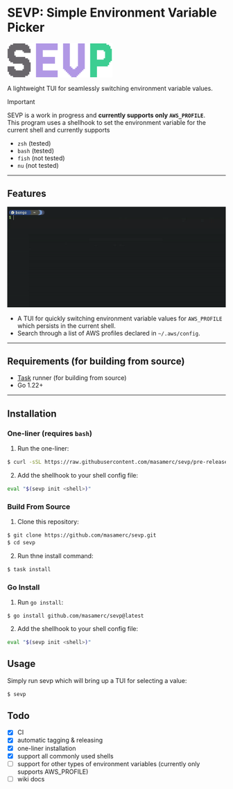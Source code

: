 # SEVP: **Simple Environment Variable Picker**  

![SEVP](./assets/sevp.png)

A lightweight TUI for seamlessly switching environment variable values.

> [!Important]
> SEVP is a work in progress and **currently supports only `AWS_PROFILE`**.  
> This program uses a shellhook to set the environment variable for the current shell and currently supports
> - `zsh` (tested)
> - `bash` (tested)
> - `fish` (not tested)
> - `nu` (not tested)

---

## Features

![SEVP_DEMO](./assets/sevp-demo.gif)

- A TUI for quickly switching environment variable values for `AWS_PROFILE` which persists in the current shell.
- Search through a list of AWS profiles declared in `~/.aws/config`.

---

## Requirements (for building from source)
- [Task](https://taskfile.dev/) runner (for building from source)
- Go 1.22+

---

## Installation

### One-liner (requires `bash`)
1. Run the one-liner:
```bash
$ curl -sSL https://raw.githubusercontent.com/masamerc/sevp/pre-release/scripts/install.sh | bash
```

2. Add the shellhook to your shell config file:
```bash
eval "$(sevp init <shell>)"
```

### Build From Source
1. Clone this repository:
```bash
$ git clone https://github.com/masamerc/sevp.git
$ cd sevp
```

2. Run thne install command:
```bash
$ task install
```

### Go Install
1. Run `go install`:
```
$ go install github.com/masamerc/sevp@latest
```

2. Add the shellhook to your shell config file:
```bash
eval "$(sevp init <shell>)"
```

## Usage
Simply run sevp which will bring up a TUI for selecting a value:
```bash
$ sevp
```

## Todo
- [x] CI
- [x] automatic tagging & releasing
- [x] one-liner installation 
- [x] support all commonly used shells
- [ ] support for other types of environment variables (currently only supports AWS_PROFILE)
- [ ] wiki docs
